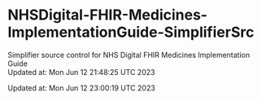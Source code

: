# NHSDigital-FHIR-Medicines-ImplementationGuide-SimplifierSrc  
Simplifier source control for NHS Digital FHIR Medicines Implementation Guide  
Updated at: Mon Jun 12 21:48:25 UTC 2023

Updated at: Mon Jun 12 23:00:19 UTC 2023
